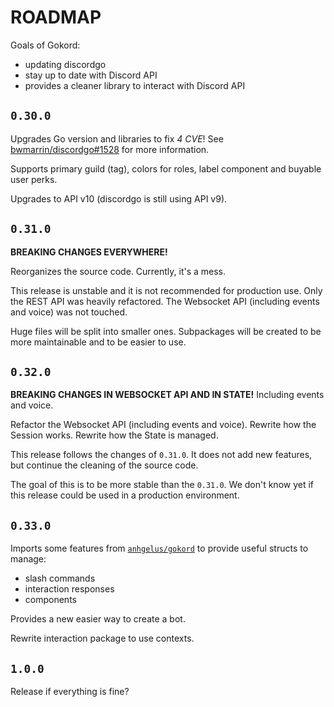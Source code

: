# ROADMAP

Goals of Gokord:
- updating discordgo
- stay up to date with Discord API
- provides a cleaner library to interact with Discord API

## `0.30.0`

Upgrades Go version and libraries to fix *4 CVE*! 
See [bwmarrin/discordgo#1528](https://github.com/bwmarrin/discordgo/pull/1528) for more information.

Supports primary guild (tag), colors for roles, label component and buyable user perks.

Upgrades to API v10 (discordgo is still using API v9).

## `0.31.0`

**BREAKING CHANGES EVERYWHERE!**

Reorganizes the source code.
Currently, it's a mess.

This release is unstable and it is not recommended for production use.
Only the REST API was heavily refactored.
The Websocket API (including events and voice) was not touched.

Huge files will be split into smaller ones.
Subpackages will be created to be more maintainable and to be easier to use.

## `0.32.0`

**BREAKING CHANGES IN WEBSOCKET API AND IN STATE!**
Including events and voice.

Refactor the Websocket API (including events and voice).
Rewrite how the Session works.
Rewrite how the State is managed.

This release follows the changes of `0.31.0`.
It does not add new features, but continue the cleaning of the source code.

The goal of this is to be more stable than the `0.31.0`.
We don't know yet if this release could be used in a production environment.

## `0.33.0`

Imports some features from [`anhgelus/gokord`](https://github.com/anhgelus/gokord) to provide useful structs to manage:
- slash commands
- interaction responses
- components

Provides a new easier way to create a bot.

Rewrite interaction package to use contexts.

## `1.0.0`

Release if everything is fine?
